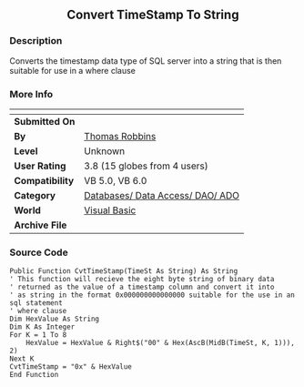 ﻿<div align="center">

## Convert TimeStamp To String


</div>

### Description

Converts the timestamp data type of SQL server into a string that is then suitable for use in a where clause
 
### More Info
 


<span>             |<span>
---                |---
**Submitted On**   |
**By**             |[Thomas Robbins](https://github.com/Planet-Source-Code/PSCIndex/blob/master/ByAuthor/thomas-robbins.md)
**Level**          |Unknown
**User Rating**    |3.8 (15 globes from 4 users)
**Compatibility**  |VB 5\.0, VB 6\.0
**Category**       |[Databases/ Data Access/ DAO/ ADO](https://github.com/Planet-Source-Code/PSCIndex/blob/master/ByCategory/databases-data-access-dao-ado__1-6.md)
**World**          |[Visual Basic](https://github.com/Planet-Source-Code/PSCIndex/blob/master/ByWorld/visual-basic.md)
**Archive File**   |[](https://github.com/Planet-Source-Code/thomas-robbins-convert-timestamp-to-string__1-2665/archive/master.zip)





### Source Code

```
Public Function CvtTimeStamp(TimeSt As String) As String
' This function will recieve the eight byte string of binary data
' returned as the value of a timestamp column and convert it into
' as string in the format 0x000000000000000 suitable for the use in an sql statement
' where clause
Dim HexValue As String
Dim K As Integer
For K = 1 To 8
    HexValue = HexValue & Right$("00" & Hex(AscB(MidB(TimeSt, K, 1))), 2)
Next K
CvtTimeStamp = "0x" & HexValue
End Function
```

